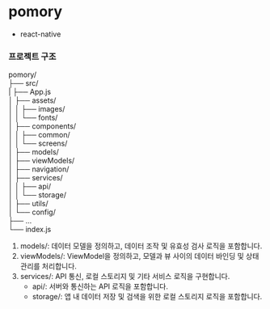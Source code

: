 # pomory

* react-native

### 프로젝트 구조

pomory/  
├── src/  
|   ├── App.js  
│   ├── assets/  
│   │   ├── images/  
│   │   └── fonts/  
│   ├── components/  
│   │   ├── common/  
│   │   └── screens/  
│   ├── models/  
│   ├── viewModels/  
│   ├── navigation/  
│   ├── services/  
│   │   ├── api/  
│   │   └── storage/  
│   ├── utils/  
│   └── config/  
├── ...  
└── index.js  


1. models/: 데이터 모델을 정의하고, 데이터 조작 및 유효성 검사 로직을 포함합니다.
2. viewModels/: ViewModel을 정의하고, 모델과 뷰 사이의 데이터 바인딩 및 상태 관리를 처리합니다.
3. services/: API 통신, 로컬 스토리지 및 기타 서비스 로직을 구현합니다.
    * api/: 서버와 통신하는 API 로직을 포함합니다.
    * storage/: 앱 내 데이터 저장 및 검색을 위한 로컬 스토리지 로직을 포함합니다.